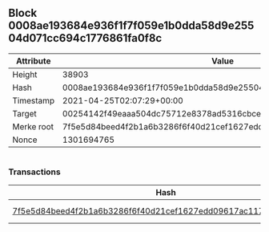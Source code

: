 ## Block 0008ae193684e936f1f7f059e1b0dda58d9e25504d071cc694c1776861fa0f8c

Attribute | Value
--- | ---
Height | 38903
Hash | 0008ae193684e936f1f7f059e1b0dda58d9e25504d071cc694c1776861fa0f8c
Timestamp | 2021-04-25T02:07:29+00:00
Target | 00254142f49eaaa504dc75712e8378ad5316cbcead634704b3734b6271167cc4
Merke root | 7f5e5d84beed4f2b1a6b3286f6f40d21cef1627edd09617ac117ff32cbb1334a
Nonce | 1301694765

```

```

### Transactions

Hash | Amount
--- | ---
[7f5e5d84beed4f2b1a6b3286f6f40d21cef1627edd09617ac117ff32cbb1334a](7f5e5d84beed4f2b1a6b3286f6f40d21cef1627edd09617ac117ff32cbb1334a.md) | 10.00000000 SKEPTI 
